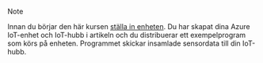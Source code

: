 > [!NOTE]
> Innan du börjar den här kursen [ställa in enheten](../articles/iot-hub/iot-hub-raspberry-pi-kit-node-get-started.md). Du har skapat dina Azure IoT-enhet och IoT-hubb i artikeln och du distribuerar ett exempelprogram som körs på enheten. Programmet skickar insamlade sensordata till din IoT-hubb.
